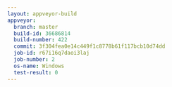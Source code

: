 ```yaml
---
layout: appveyor-build
appveyor:
  branch: master
  build-id: 36686814
  build-number: 422
  commit: 3f304fea0e14c449f1c8778b61f117bcb10d74dd
  job-id: r67i16q7daoi3laj
  job-number: 2
  os-name: Windows
  test-result: 0
---
```

